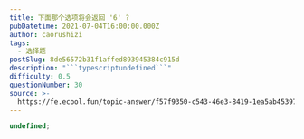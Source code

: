 ```yaml
---
title: 下面那个选项将会返回 '6' ?
pubDatetime: 2021-07-04T16:00:00.000Z
author: caorushizi
tags:
  - 选择题
postSlug: 8de56572b31f1affed893945384c915d
description: "```typescriptundefined```"
difficulty: 0.5
questionNumber: 30
source: >-
  https://fe.ecool.fun/topic-answer/f57f9350-c543-46e3-8419-1ea5ab453971?orderBy=updateTime&order=desc&tagId=32
---
```


```typescript
undefined;
```
